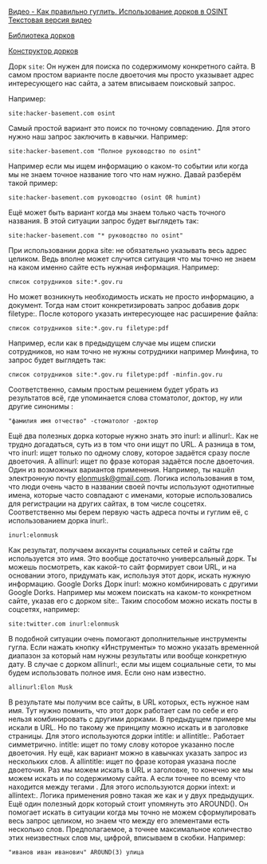 [Видео - Как правильно гуглить. Использование дорков в OSINT](https://www.youtube.com/watch?v=ZHGCefWDD4Y "Как правильно гуглить. Использование дорков в OSINT")
[Текстовая версия видео](https://hacker-basement.com/2023/03/19/google-dorks-ispolzovanie-v-osint/)

[Библиотека дорков](https://www.exploit-db.com/google-hacking-database "Библиотека дорков")

[Конструктор дорков](https://dorksearch.com)

Дорк `site`: Он нужен для поиска по содержимому конкретного сайта. В самом простом варианте после двоеточия мы просто указывает адрес интересующего нас сайта, а затем вписываем поисковый запрос.

Например:
```
site:hacker-basement.com osint 
```
Самый простой вариант это поиск по точному совпадению. Для этого нужно наш запрос заключить в кавычки. Например:
```
site:hacker-basement.com "Полное руководство по osint"
```
Например если мы ищем информацию о каком-то событии или когда мы не знаем точное название того что нам нужно. Давай разберём такой пример:
```
site:hacker-basement.com руководство (osint OR humint) 
```
Ещё может быть вариант когда мы знаем только часть точного названия. В этой ситуации запрос будет выглядеть так:
```
site:hacker-basement.com "* руководство по osint"
```
При использовании дорка site: не обязательно указывать весь адрес целиком. Ведь вполне может случится ситуация что мы точно не знаем на каком именно сайте есть нужная информация. Например:
```
список сотрудников site:*.gov.ru
```
Но может возникнуть необходимость искать не просто информацию, а документ. Тогда нам стоит конкретизировать запрос добавив дорк filetype:. После которого указать интересующее нас расширение файла:
```
список сотрудников site:*.gov.ru filetype:pdf
```
Например, если как в предыдущем случае мы ищем списки сотрудников, но нам точно не нужны сотрудники например Минфина, то запрос будет выглядеть так:
```
список сотрудников site:*.gov.ru filetype:pdf -minfin.gov.ru
```
Соответственно, самым простым решением будет убрать из результатов всё, где упоминается слова стоматолог, доктор, ну или другие синонимы :
```
"фамилия имя отчество" -стоматолог -доктор
```

Ещё два полезных дорка которые нужно знать это inurl: и allinurl:. Как не трудно догадаться, суть из в том что они ищут по URL. А разница в том, что inurl: ищет только по одному слову, которое задаётся сразу после двоеточия. А allinurl: ищет по фразе которая задаётся после двоеточия.
Один из возможных вариантов применения. Например, ты нашёл электронную почту elonmusk@gmail.com. Логика использования в том, что люди очень часто в названии своей почты используют однотипные имена, которые часто совпадают с именами, которые использовались для регистрации на других сайтах, в том числе соцсетях.
Соответственно мы берем первую часть адреса почты и гуглим её, с использованием дорка inurl:.
```
inurl:elonmusk
```
Как результат, получаем аккаунты социальных сетей и сайты где используется это имя. Это вообще достаточно универсальный дорк. Ты можешь посмотреть, как какой-то сайт формирует свои URL, и на основании этого, придумать как, используя этот дорк, искать нужную информацию.
Google Dorks
Дорк inurl: можно комбинировать с другими Google Dorks. Например мы можем поискать на каком-то конкретном сайте, указав его с дорком site:. Таким способом можно искать посты в соцсетях, например:
```
site:twitter.com inurl:elonmusk
```
В подобной ситуации очень помогают дополнительные инструменты гугла. Если нажать кнопку «Инструменты» то можно указать временной диапазон за который нам нужны результаты или вообще конкретную дату.
В случае с дорком allinurl:, если мы ищем социальные сети, то мы будем использовать полное имя. Если оно нам известно.
```
allinurl:Elon Musk
```
В результате мы получим все сайты, в URL которых, есть нужное нам имя. Тут нужно помнить, что этот дорк работает сам по себе и его нельзя комбинировать с другими дорками.
В предыдущем примере мы искали в URL. Но по такому же принципу можно искать и в заголовке страницы. Для этого используются дорки intitle: и allintitle:. Работает симметрично. intitle: ищет по тому слову которое указанно после двоеточия. Ну ещё, как вариант можно в кавычках указать запрос из нескольких слов. А allintitle: ищет по фразе которая указана после двоеточия.
Раз мы можем искать в URL и заголовке, то конечно же мы можем искать и по содержимому сайта. А если точнее по всему что находится между тегами <body>. Для этого используются дорки intext: и allintext:. Логика применения ровно такая же как и у двух предыдущих.
Ещё один полезный дорк который стоит упомянуть это AROUND(). Он помогает искать в ситуации когда мы точно не можем сформулировать весь запрос целиком, но знаем что между его элементами есть несколько слов. Предполагаемое, а точнее максимальное количество этих неизвестных слов мы, цифрой, вписываем в скобки. Например:
```
"иванов иван иванович" AROUND(3) улица
```
